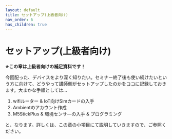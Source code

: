 ```yaml
---
layout: default
title: セットアップ(上級者向け)
nav_order: 6
has_children: true
---
```


# セットアップ(上級者向け)
**※この章は上級者向けの補足資料です！**

今回配った、デバイスをより深く知りたい。セミナー終了後も使い続けたいという方に向けて、どうやって講師側がセットアップしたのかをココに記録しておきます。大まかな手順としては...

1. wifiルーター & IoT向けSimカードの入手
2. Ambientのアカウント作成
3. M5StickPlus & 環境センサ―の入手 & プログラミング

と、なります。詳しくは、この章の小項目にて説明していきますので、ご参照ください。